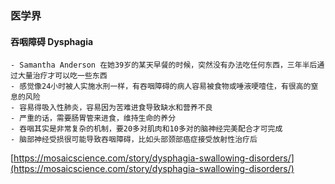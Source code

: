 ### 医学界

#### 吞咽障碍 Dysphagia
	- Samantha Anderson 在她39岁的某天早餐的时候，突然没有办法吃任何东西，三年半后通过大量治疗才可以吃一些东西
	- 感觉像24小时被人实施水刑一样，有吞咽障碍的病人容易被食物或唾液哽噎住，有很高的窒息的风险
	- 容易得吸入性肺炎，容易因为苦难进食导致缺水和营养不良
	- 严重的话，需要肠胃管来进食，维持生命的养分
	- 吞咽其实是非常复杂的机制，要20多对肌肉和10多对的脑神经完美配合才可完成
	- 脑部神经受损很可能导致吞咽障碍，比如头部颈部癌症接受放射性治疗后

[https://mosaicscience.com/story/dysphagia-swallowing-disorders/](https://mosaicscience.com/story/dysphagia-swallowing-disorders/)
